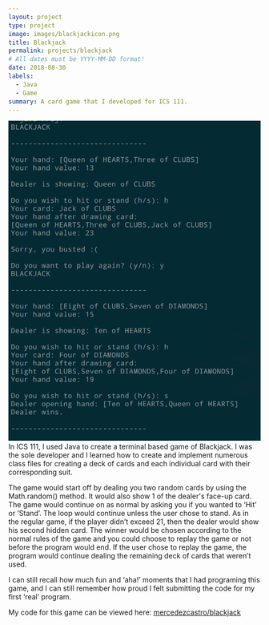 ```yaml
---
layout: project
type: project
image: images/blackjackicon.png
title: Blackjack
permalink: projects/blackjack
# All dates must be YYYY-MM-DD format!
date: 2018-08-30
labels:
  - Java
  - Game
summary: A card game that I developed for ICS 111.
---
```


<img class="ui medium right floated rounded image" src="../images/blackjackcode.png">
In ICS 111, I used Java to create a terminal based game of Blackjack. I was the sole developer and I learned how to create and implement numerous class files for creating a deck of cards and each individual card with their corresponding suit.

The game would start off by dealing you two random cards by using the Math.random() method. It would also show 1 of the dealer's face-up card. The game would continue on as normal by asking you if you wanted to ‘Hit’ or ‘Stand’. The loop would continue unless the user chose to stand. As in the regular game, if the player didn’t exceed 21, then the dealer would show his second hidden card. The winner would be chosen according to the normal rules of the game and you could choose to replay the game or not before the program would end. If the user chose to replay the game, the program would continue dealing the remaining deck of cards that weren’t used.

I can still recall how much fun and ‘aha!’ moments that I had programing this game, and I can still remember how proud I felt submitting the code for my first ‘real’ program.

My code for this game can be viewed here: <a href="https://github.com/mercedezcastro/blackjack"><i class="large github icon"></i>mercedezcastro/blackjack</a>

